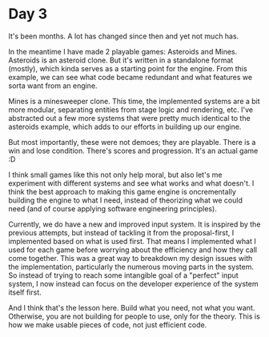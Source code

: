 # Day 3 
It's been months. A lot has changed since then and yet not much has.

In the meantime I have made 2 playable games: Asteroids and Mines. Asteroids is an asteroid clone. But it's written in a standalone format (mostly), which kinda serves as a starting point for the engine. From this example, we can see what code became redundant and what features we sorta want from an engine.

Mines is a minesweeper clone. This time, the implemented systems are a bit more modular, separating entities from stage logic and rendering, etc. I've abstracted out a few more systems that were pretty much identical to the asteroids example, which adds to our efforts in building up our engine.

But most importantly, these were not demoes; they are playable. There is a win and lose condition. There's scores and progression. It's an actual game :D

I think small games like this not only help moral, but also let's me experiment with different systems and see what works and what doesn't. I think the best approach to making this game engine is oncrementally building the engine to what I need, instead of theorizing what we could need (and of course applying software engineering principles).

Currently, we do have a new and improved input system. It is inspired by the previous attempts, but instead of tackling it from the proposal-first, I implemented based on what is used first. That means I implemented what I used for each game before worrying about the efficiency and how they call come together. This was a great way to breakdown my design issues with the implementation, particularly the numerous moving parts in the system. So instead of trying to reach some intangible goal of a "perfect" input system, I now instead can focus on the developer experience of the system itself first.

And I think that's the lesson here. Build what you need, not what you want. Otherwise, you are not building for people to use, only for the theory. This is how we make usable pieces of code, not just efficient code.

